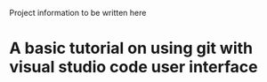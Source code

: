 Project information to be written here
# A basic tutorial on using git with visual studio code user interface